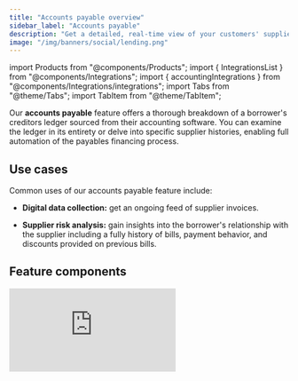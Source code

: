 ```yaml
---
title: "Accounts payable overview"
sidebar_label: "Accounts payable"
description: "Get a detailed, real-time view of your customers' supplier invoices to assess creditor risk"
image: "/img/banners/social/lending.png"
---
```


import Products from "@components/Products";
import { IntegrationsList } from "@components/Integrations";
import { accountingIntegrations } from "@components/Integrations/integrations";
import Tabs from "@theme/Tabs";
import TabItem from "@theme/TabItem";

Our **accounts payable** feature offers a thorough breakdown of a borrower's creditors ledger sourced from their accounting software. You can examine the ledger in its entirety or delve into specific supplier histories, enabling full automation of the payables financing process.

## Use cases

Common uses of our accounts payable feature include:

- **Digital data collection:** get an ongoing feed of supplier invoices.

- **Supplier risk analysis:** gain insights into the borrower's relationship with the supplier including a fully history of bills, payment behavior, and discounts provided on previous bills.

## Feature components

<iframe
  src="https://docs.google.com/spreadsheets/d/1VEE7uUH_Q4ZGReonOqfZVT6V4-C40rwsMNEp2K7hOhQ/pubhtml?gid=1075181493&amp;single=true&amp;widget=true&amp;headers=false"
  frameborder="0"
  className="googleSheets"
  style={{ height: "300px" }}
/>

## Supported outputs

You can retrieve the data read and enriched by the feature by [downloading a report in an Excel format](/lending/features/excel-download-overview) or calling the **accounts payable** [endpoints of our API](/lending-api#/operations/list-accounting-bill-credit-notes).

For example, use the [List suppliers](/lending-api#/operations/list-accounting-suppliers) endpoint to access the company's current suppliers for further assessment.

<Tabs groupId="language">

<TabItem value="nodejs" label="TypeScript">

```javascript
const suppliersResponse = await lendingClient.accountsPayable.suppliers.list({
  companyId: companyId,
  query: "status=Active",
});

if (suppliersResponse.statusCode != 200) {
  throw new Error("Could not get current suppliers");
}

console.log(suppliersResponse.suppliers[0].supplierName);
```

</TabItem>

<TabItem value="python" label="Python">

```python
suppliers_request = operations.ListAccountingSuppliersRequest(
    company_id=company_id,
    query='status=Active'
)

suppliers_response = lending_client.accounts_payable.suppliers.list(suppliers_request)

if suppliers_response.status_code != 200:
  raise Exception('Could not get current suppliers')

print(suppliers_response.suppliers[0].supplier_name)
```

</TabItem>

<TabItem value="csharp" label="C#">

```csharp

var suppliersResponse = await lendingClient.AccountsPayable.Suppliers.ListAsync(new() {
    CompanyId = companyId,
    Query = "status=Active"
});

if(suppliersResponse.StatusCode != 200){
  throw new Exception("Could not get current suppliers");
}

Console.WriteLine(suppliersResponse.Suppliers[0].SupplierName);
```

</TabItem>

<TabItem value="go" label="Go">

```go
ctx := context.Background()
suppliersResponse, err := lendingClient.AccountsPayable.Suppliers.List(ctx,
  operations.ListAccountingSuppliersRequest{
    CompanyID: companyID,
    Query: "status=Active",
})

if suppliersResponse.StatusCode == 200 {
  fmt.Println(suppliersResponse.Suppliers[0].SupplierName)
}
```

</TabItem>

</Tabs>

## Get started

Once you have the Lending solution enabled, configure your instance to work with our accounts payable feature.

#### Configure data sources

Follow the respective guides to set up and enable accounting integrations that will serve as a data source for the feature:

<IntegrationsList integrations={accountingIntegrations} />

#### Enable data types and sync schedule

See how to [enable data types](/core-concepts/data-type-settings#override-the-default-sync-settings) and ensure the following data types have been switched on:

- Suppliers `suppliers`
- Bills `bills`
- Bill payments `billPayments`
- Bill credit notes `billCreditNotes`

Configure the solution to refresh data when you need it by [setting a synchronization frequency](/core-concepts/data-type-settings#choose-a-synchronization-frequency). We recommend setting it to a daily or monthly sync.

#### Configure webhooks

We recommend you [configure webhook consumers](/using-the-api/webhooks/create-consumer) with the following [event types](/using-the-api/webhooks/event-types) to manage your data pipelines. These webhooks send a message for each `dataType` separately.

- [Dataset status has changed to an error state](/using-the-api/webhooks/event-types)

  This means an issue occurred when syncing the specified data type. Resolve the issue and [initiate the sync](/using-the-api/queueing-data-syncs#refresh-data) for this dataset again.

- [Dataset data changed](/using-the-api/webhooks/event-types)

  This means data has been updated for the specified data type. This can include new, updated or deleted data. You should then refresh the data in your platform.

---

## Read next

- [Company info](/lending/features/company-info-overview)
